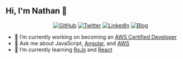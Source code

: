 ## Hi, I'm Nathan 👋
<p align="center">
  <a href="https://github.com/NathanPickard"><img src="https://img.shields.io/github/followers/NathanPickard.svg?label=GitHub&style=social" alt="GitHub"></a>
  <a href="https://twitter.com/NathanPickard"><img src="https://img.shields.io/twitter/follow/NathanPickard?style=social" alt="Twitter"></a>
  <a href="https://www.linkedin.com/in/nathanpickard/"><img src="https://img.shields.io/badge/LinkedIn--_.svg?style=social&logo=linkedin" alt="LinkedIn"></a>
  <a href="https://nathanpickard.wordpress.com/"><img src="https://img.shields.io/badge/Blog--_.svg?style=social&logo=wordpress" alt="Blog"></a>
</p>

- 🔭 I’m currently working on becoming an [AWS Certified Developer](https://aws.amazon.com/certification/certified-developer-associate/)
- 💬 Ask me about JavaScript, [Angular](https://angular.io/), and [AWS](https://aws.amazon.com/)
- 🌱 I’m currently learning [RxJs](https://rxjs-dev.firebaseapp.com/) and [React](https://reactjs.org/)



<!--
**NathanPickard/NathanPickard** is a ✨ _special_ ✨ repository because its `README.md` (this file) appears on your GitHub profile.

Here are some ideas to get you started:

- 🔭 I’m currently working on ...
- 🌱 I’m currently learning ...
- 👯 I’m looking to collaborate on ...
- 🤔 I’m looking for help with ...
- 💬 Ask me about ...
- 📫 How to reach me: ...
- 😄 Pronouns: ...
- ⚡ Fun fact: ...
-->
